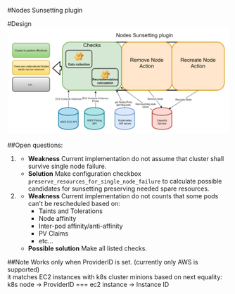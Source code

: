 #Nodes Sunsetting plugin

#Design 
![Sunsetting plugin diagram](sunsetting_plugin_arch.png)



##Open questions:
1. * **Weakness** Current implementation do not assume that cluster shall survive single node failure.  
	* **Solution** Make configuration checkbox ``preserve_resources_for_single_node_failure`` to calculate possible candidates for sunsetting preserving needed spare resources.
2. * **Weakness** Current implementation do not counts that some pods can't be rescheduled based on:  
		* Taints and Tolerations  
		* Node affinity  
		* Inter-pod affinity/anti-affinity  
		* PV Claims  
		* etc...  
   * **Possible solution** Make all listed checks.   


##Note
Works only when ProviderID is set. (currently only AWS is supported)   
it matches EC2 instances with k8s cluster minions based on next equality:
k8s node -> ProviderID === ec2 instance -> Instance ID